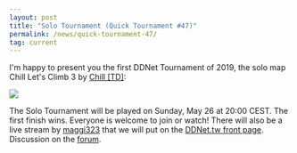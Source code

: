 ```yaml
---
layout: post
title: "Solo Tournament (Quick Tournament #47)"
permalink: /news/quick-tournament-47/
tag: current
---
```


I'm happy to present you the first DDNet Tournament of 2019, the solo map Chill Let's Climb 3 by [Chill [TD]](/mappers/Chill-32--91-TD-93-/):

[<img class="demo" src="/Chill_Let_s_Climb_3.png" />](//forum.ddnet.tw/viewtopic.php?f=33&t=6813)

The Solo Tournament will be played on Sunday, May 26 at 20:00 CEST. The first finish wins. Everyone is welcome to join or watch! There will also be a live stream by [maggi323](https://www.youtube.com/channel/UC22LGq-m90gI8I_zNGBvKIg) that we will put on the [DDNet.tw front page](/).
Discussion on the [forum](//forum.ddnet.tw/viewtopic.php?f=33&t=6813).
